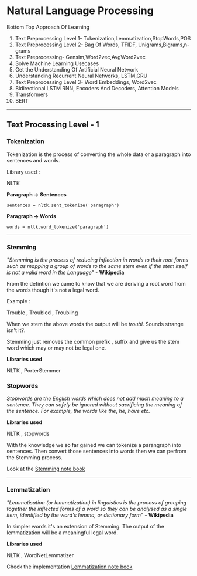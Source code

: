 # Natural Language Processing 
  Bottom Top Approach Of Learning
  1. Text Preprocessing Level 1- Tokenization,Lemmatization,StopWords,POS
  2. Text Preprocessing Level 2- Bag Of  Words, TFIDF, Unigrams,Bigrams,n-grams
  3. Text Preprocessing- Gensim,Word2vec,AvgWord2vec
  4. Solve Machine Learning Usecases
  5. Get the Understanding Of Artificial Neural Network
  6. Understanding Recurrent Neural Networks, LSTM,GRU
  7. Text Preprocessing Level 3- Word Embeddings, Word2vec
  8. Bidirectional LSTM RNN, Encoders And Decoders, Attention Models
  9. Transformers 
  10. BERT 
  ***
  
 ## Text Processing Level - 1 
 
 ### Tokenization
   Tokenization is the process of converting the whole data or a paragraph into sentences and words.
  
   Library used :
   
   NLTK 
   
   **Paragraph -> Sentences**
   
    sentences = nltk.sent_tokenize('paragraph')
    
   **Paragraph -> Words**
   
    words = nltk.word_tokenize('paragraph')
 ***
    
 ### Stemming
  *"Stemming is the process of reducing inflection in words to their root forms such as mapping a group of words to the same stem even if the stem itself is not a valid word in the Language"* - **Wikipedia**
  
  From the defintion we came to know that we are deriving a root word from the words though it's not a legal word.
  
  Example :
  
  Trouble , Troubled , Troubling 

  When we stem the above words the output will be *troubl*. Sounds strange isn't it?.
  
  Stemming just removes the common prefix , suffix and give us the stem word which may or  may not be legal one. 
  
  **Libraries used**
  
  NLTK , PorterStemmer
  
  ### Stopwords
  
   *Stopwords are the English words which does not add much meaning to a sentence. They can safely be ignored without sacrificing the meaning of the sentence. For example, the words like the, he, have etc.*
    
  **Libraries used**
  
  NLTK , stopwords
  
  With the knowledge we so far gained we can tokenize a parangraph into sentences. Then convert those sentences into words then we can perfrom the Stemming process.
  
  Look at the [Stemming note book](https://github.com/AlbusDracoSam/NLP/blob/main/Stemming_.ipynb)
  
  ***
  
  ### Lemmatization
  
  *"Lemmatisation (or lemmatization) in linguistics is the process of grouping together the inflected forms of a word so they can be analysed as a single item, identified by the word's lemma, or dictionary form"* - **Wikipedia**
  
  In simpler words it's an extension of Stemming. The output of the lemmatization will be a meaningful legal word.
  
  **Libraries used**
  
  NLTK , WordNetLemmatizer
  
  Check the implementation [Lemmatization note book](https://github.com/AlbusDracoSam/NLP/blob/main/Lemmatization.ipynb)


  

  
  
  
